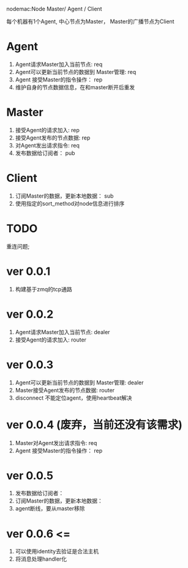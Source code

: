 nodemac:Node Master/ Agent / Client

每个机器有1个Agent, 中心节点为Master， Master的广播节点为Client
# Agent
1. Agent请求Master加入当前节点: req
2. Agent可以更新当前节点的数据到 Master管理: req
3. Agent 接受Master的指令操作： rep
4. 维护自身的节点数据信息，在和master断开后重发

# Master
1. 接受Agent的请求加入: rep
2. 接受Agent发布的节点数据: rep
3. 对Agent发出请求指令: req
4. 发布数据给订阅者： pub

# Client
1. 订阅Master的数据，更新本地数据： sub
2. 使用指定的sort_method对node信息进行排序

# TODO
重连问题;

# ver 0.0.1
1. 构建基于zmq的tcp通路

# ver 0.0.2
1. Agent请求Master加入当前节点: dealer
2. 接受Agent的请求加入: router

# ver 0.0.3     
1. Agent可以更新当前节点的数据到 Master管理: dealer
2. Master接受Agent发布的节点数据: router
3. disconnect 不能定位agent，使用heartbeat解决

# ver 0.0.4 (废弃，当前还没有该需求)
1. Master对Agent发出请求指令: req
2. Agent 接受Master的指令操作： rep

# ver 0.0.5 
1. 发布数据给订阅者： 
2. 订阅Master的数据，更新本地数据：
3. agent断线，要从master移除


# ver 0.0.6 <= 
1. 可以使用identity去验证是合法主机
2. 将消息处理handler化